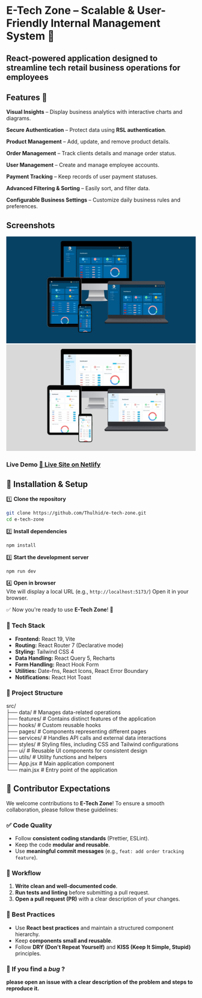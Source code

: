 # **E-Tech Zone** – Scalable & User-Friendly Internal Management System 🚀 

## React-powered application designed to streamline tech retail business operations for employees

## **Features** 📌  

 **Visual Insights** – Display business analytics with interactive charts and diagrams.  
 
**Secure Authentication** – Protect data using **RSL authentication**.  

**Product Management** – Add, update, and remove product details. 

**Order Management** – Track clients details and manage order status.  

**User Management** – Create and manage employee accounts. 

**Payment Tracking** – Keep records of user payment statuses. 

**Advanced Filtering & Sorting** – Easily sort, and filter data.  

**Configurable Business Settings** – Customize daily business rules and preferences.

## Screenshots
![image alt](https://github.com/Thulhid/e-tech-zone/blob/03142b474a0d90272fbd53b600cc4f5cad308b50/dark%20mode.jpg
)
![image alt](https://github.com/Thulhid/e-tech-zone/blob/03142b474a0d90272fbd53b600cc4f5cad308b50/light%20mode.jpg)


### Live Demo [🔗 Live Site on Netlify](https://etechzone.netlify.app)



## 🚀 Installation & Setup  

1️⃣ **Clone the repository** 
   ```sh
   git clone https://github.com/Thulhid/e-tech-zone.git
   cd e-tech-zone
   ```  

2️⃣ **Install dependencies**  
   ```sh
   npm install
   ```  

3️⃣ **Start the development server**  
   ```sh
   npm run dev
   ```  

4️⃣ **Open in browser**  
   Vite will display a local URL (e.g., `http://localhost:5173/`) Open it in your browser.  

✅ Now you're ready to use **E-Tech Zone**! 🚀  

### 📌 Tech Stack  
- **Frontend:** React 19, Vite  
- **Routing:** React Router 7 (Declarative mode)  
- **Styling:** Tailwind CSS 4  
- **Data Handling:** React Query 5, Recharts  
- **Form Handling:** React Hook Form  
- **Utilities:** Date-fns, React Icons, React Error Boundary  
- **Notifications:** React Hot Toast



### 📂 Project Structure  

src/  
├── data/        # Manages data-related operations  
├── features/    # Contains distinct features of the application  
├── hooks/       # Custom reusable hooks  
├── pages/       # Components representing different pages  
├── services/    # Handles API calls and external data interactions  
├── styles/      # Styling files, including CSS and Tailwind configurations  
├── ui/          # Reusable UI components for consistent design  
├── utils/       # Utility functions and helpers  
├── App.jsx      # Main application component  
└── main.jsx     # Entry point of the application  


## 🤝 Contributor Expectations  

We welcome contributions to **E-Tech Zone**! To ensure a smooth collaboration, please follow these guidelines:  

### ✅ Code Quality  
- Follow **consistent coding standards** (Prettier, ESLint).  
- Keep the code **modular and reusable**.  
- Use **meaningful commit messages** (e.g., `feat: add order tracking feature`).  

### 🔄 Workflow  
1. **Write clean and well-documented code**.  
2. **Run tests and linting** before submitting a pull request.  
3. **Open a pull request (PR)** with a clear description of your changes.  

### 📌 Best Practices  
- Use **React best practices** and maintain a structured component hierarchy.  
- Keep **components small and reusable**.  
- Follow **DRY (Don't Repeat Yourself)** and **KISS (Keep It Simple, Stupid)** principles. 

### 🐛 If you find a *bug* ?
**please open an **issue** with a clear description of the problem and steps to reproduce it.**
